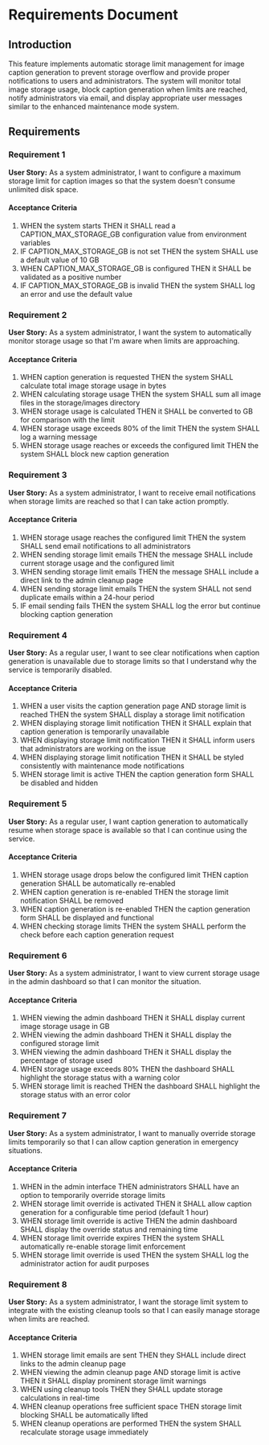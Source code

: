 # Requirements Document

## Introduction

This feature implements automatic storage limit management for image caption generation to prevent storage overflow and provide proper notifications to users and administrators. The system will monitor total image storage usage, block caption generation when limits are reached, notify administrators via email, and display appropriate user messages similar to the enhanced maintenance mode system.

## Requirements

### Requirement 1

**User Story:** As a system administrator, I want to configure a maximum storage limit for caption images so that the system doesn't consume unlimited disk space.

#### Acceptance Criteria

1. WHEN the system starts THEN it SHALL read a CAPTION_MAX_STORAGE_GB configuration value from environment variables
2. IF CAPTION_MAX_STORAGE_GB is not set THEN the system SHALL use a default value of 10 GB
3. WHEN CAPTION_MAX_STORAGE_GB is configured THEN it SHALL be validated as a positive number
4. IF CAPTION_MAX_STORAGE_GB is invalid THEN the system SHALL log an error and use the default value

### Requirement 2

**User Story:** As a system administrator, I want the system to automatically monitor storage usage so that I'm aware when limits are approaching.

#### Acceptance Criteria

1. WHEN caption generation is requested THEN the system SHALL calculate total image storage usage in bytes
2. WHEN calculating storage usage THEN the system SHALL sum all image files in the storage/images directory
3. WHEN storage usage is calculated THEN it SHALL be converted to GB for comparison with the limit
4. WHEN storage usage exceeds 80% of the limit THEN the system SHALL log a warning message
5. WHEN storage usage reaches or exceeds the configured limit THEN the system SHALL block new caption generation

### Requirement 3

**User Story:** As a system administrator, I want to receive email notifications when storage limits are reached so that I can take action promptly.

#### Acceptance Criteria

1. WHEN storage usage reaches the configured limit THEN the system SHALL send email notifications to all administrators
2. WHEN sending storage limit emails THEN the message SHALL include current storage usage and the configured limit
3. WHEN sending storage limit emails THEN the message SHALL include a direct link to the admin cleanup page
4. WHEN sending storage limit emails THEN the system SHALL not send duplicate emails within a 24-hour period
5. IF email sending fails THEN the system SHALL log the error but continue blocking caption generation

### Requirement 4

**User Story:** As a regular user, I want to see clear notifications when caption generation is unavailable due to storage limits so that I understand why the service is temporarily disabled.

#### Acceptance Criteria

1. WHEN a user visits the caption generation page AND storage limit is reached THEN the system SHALL display a storage limit notification
2. WHEN displaying storage limit notification THEN it SHALL explain that caption generation is temporarily unavailable
3. WHEN displaying storage limit notification THEN it SHALL inform users that administrators are working on the issue
4. WHEN displaying storage limit notification THEN it SHALL be styled consistently with maintenance mode notifications
5. WHEN storage limit is active THEN the caption generation form SHALL be disabled and hidden

### Requirement 5

**User Story:** As a regular user, I want caption generation to automatically resume when storage space is available so that I can continue using the service.

#### Acceptance Criteria

1. WHEN storage usage drops below the configured limit THEN caption generation SHALL be automatically re-enabled
2. WHEN caption generation is re-enabled THEN the storage limit notification SHALL be removed
3. WHEN caption generation is re-enabled THEN the caption generation form SHALL be displayed and functional
4. WHEN checking storage limits THEN the system SHALL perform the check before each caption generation request

### Requirement 6

**User Story:** As a system administrator, I want to view current storage usage in the admin dashboard so that I can monitor the situation.

#### Acceptance Criteria

1. WHEN viewing the admin dashboard THEN it SHALL display current image storage usage in GB
2. WHEN viewing the admin dashboard THEN it SHALL display the configured storage limit
3. WHEN viewing the admin dashboard THEN it SHALL display the percentage of storage used
4. WHEN storage usage exceeds 80% THEN the dashboard SHALL highlight the storage status with a warning color
5. WHEN storage limit is reached THEN the dashboard SHALL highlight the storage status with an error color

### Requirement 7

**User Story:** As a system administrator, I want to manually override storage limits temporarily so that I can allow caption generation in emergency situations.

#### Acceptance Criteria

1. WHEN in the admin interface THEN administrators SHALL have an option to temporarily override storage limits
2. WHEN storage limit override is activated THEN it SHALL allow caption generation for a configurable time period (default 1 hour)
3. WHEN storage limit override is active THEN the admin dashboard SHALL display the override status and remaining time
4. WHEN storage limit override expires THEN the system SHALL automatically re-enable storage limit enforcement
5. WHEN storage limit override is used THEN the system SHALL log the administrator action for audit purposes

### Requirement 8

**User Story:** As a system administrator, I want the storage limit system to integrate with the existing cleanup tools so that I can easily manage storage when limits are reached.

#### Acceptance Criteria

1. WHEN storage limit emails are sent THEN they SHALL include direct links to the admin cleanup page
2. WHEN viewing the admin cleanup page AND storage limit is active THEN it SHALL display prominent storage limit warnings
3. WHEN using cleanup tools THEN they SHALL update storage calculations in real-time
4. WHEN cleanup operations free sufficient space THEN storage limit blocking SHALL be automatically lifted
5. WHEN cleanup operations are performed THEN the system SHALL recalculate storage usage immediately